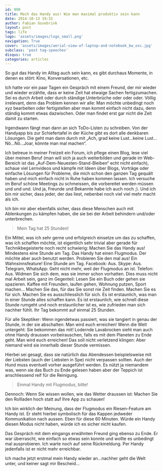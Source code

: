 ```yaml
---
id: 990
title: Mach das Handy aus! Wie man maximal produktiv sein kann
date: 2014-10-13 19:32
author: Fabian Gosebrink
layout: post
tags: life
logo: 'assets/images/logo_small.png'
navigation: True
cover: 'assets/images/aerial-view-of-laptop-and-notebook_bw_osc.jpg'
subclass: 'post tag-speeches'
disqus: true
categories: articles
---
```


So gut das Handy im Alltag auch sein kann, es gibt durchaus Momente, in denen es stört: Kino, Konversationen, etc.

Ich hatte vor ein paar Tagen ein Gespräch mit einem Freund, der mir wieder und wieder erzählte, dass er keine Zeit hat etwaige Sachen fertigzumachen. Sei es durch Arbeit oder durch ständige Unterbrüche oder oder oder. Völlig irrelevant, denn das Problem kennen wir alle: Man möchte unbedingt noch xyz bearbeiten oder fertigstellen aber man kommt einfach nicht dazu, denn ständig kommt etwas dazwischen. Oder man findet erst gar nicht die Zeit damit zu starten.

Irgendwann fängt man dann an sich ToDo-Listen zu schreiben. Von der Handyapp bis zur Schiefertafel in der Küche gibt es dort alle denkbaren Lösungen. Die geht man dann durch mit „Ach, grad keine Lust…keine Lust…Nö…Nö…Joar, könnte man mal machen“.

Ich betreue in meiner Freizeit ein Forum, ich pflege einen Blog, lese viel über meinen Beruf (man will sich ja auch weiterbilden und gerade im Web-Bereich ist das „Auf-Dem-Neuesten-Stand-Bleiben“ echt nicht einfach), schaue viel Lernvideos und kämpfe mit Ideen über Blogs, Vorträge oder einfache Lösungen für Probleme, die mich schon den ganzen Tag gequält haben und mich einfach nicht in Ruhe haben kommen lassen. Ich versuche im Beruf schöne Meetings zu schmeissen, die vorbereitet werden müssen und und und. Und ja, Freunde und Bekannte habe ich auch noch ;). Und ich bin mir sicher, dass jeder, der das liest, nebenbei noch viel viel mehr macht als ich.

Ich bin mir aber ebenfalls sicher, dass diese Menschen auch mit Ablenkungen zu kämpfen haben, die sie bei der Arbeit behindern und/oder unterbrechen.


>Mein Tag hat 25 Stunden!


Ein Mittel, was ich sehr gerne und erfolgreich einsetze um das zu schaffen, was ich schaffen möchte, ist eigentlich sehr trivial aber gerade für Technikbegeisterte noch recht schwierig: Machen Sie das Handy aus! Mindestens eine Stunde am Tag. Das Handy hat einen Flugmodus. Der möchte aber auch benutzt werden. Probieren Sie den mal aus! Ein Wahnsinnsfeature! Eine Stunde am Tag. Facebook: Aus. Skype: Aus. Telegram, WhatsApp: Geht nicht mehr, weil der Flugmodus an ist. Telefon: Aus. Widmen Sie sich dem, was sie immer schon vorhatten. Dies muss nicht mal Arbeit sein, ganz im Gegenteil: Lesen Sie ein Buch oder gehen sie spazieren. Kaffee mit Freunden, laufen gehen, Wohnung putzen, Sport machen… Machen Sie das, für das Sie sonst nie Zeit finden. Machen Sie es für sich. Machen Sie es ausschliesslich für sich. Es ist erstaunlich, was man in einer Stunde alles schaffen kann. Es ist erstaunlich, wie schnell diese Stunde rumgeht und noch erstaunlicher ist es, wie zufrieden man sich nachher fühlt. Ihr Tag bekommt auf einmal 25 Stunden.

Für alle Skeptiker: Wenn irgendetwas passiert, was sie tangiert in genau der Stunde, in der sie abschalten: Man wird euch erreichen! Wenn die Welt untergeht: Sie bekommen das mit! Lodernde Lavabrocken sieht man auch ohne Handy draussen vorbeirauschen, falls es mit dem Planeten zu Ende geht. Man wird euch erreichen! Das soll nicht verletzend klingen: Aber niemand wird sie innerhalb dieser Stunde vermissen.

Hierbei sei gesagt, dass sie natürlich das Abendessen beispielsweise mit der Liebsten (auch der Liebsten in Spe) nicht verpassen sollten. Auch der Hund muss eventuell vorher ausgeführt werden. Es nützt ja niemandem was, wenn sie das Buch zu Ende gelesen haben aber der Teppich ist anschliessend reif für die Reinigung.


>Einmal Handy mit Flugmodus, bitte!


Dennoch: Wenn Sie wissen wollen, wie das Wetter draussen ist: Machen Sie den Rollladen hoch statt auf Ihre App zu schauen!

Ich bin wirklich der Meinung, dass der Flugmodus ein Riesen-Feature am Handy ist. Er steht hierbei symbolisch für das Kappen jedweder Kommunikation nach aussen. Eben für diese 60 Minuten. Würde ein Handy diesen Modus nicht haben, würde ich es sicher nicht kaufen.

Das Gespräch mit dem eingangs erwähnten Freund ging ebenso zu Ende. Er war überrascht, wie einfach so etwas sein konnte und wollte es unbedingt mal ausprobieren. Ich warte noch auf seine Rückmeldung. Per Handy jedenfalls ist er nicht mehr erreichbar.

Ich mache jetzt erstmal mein Handy wieder an...nachher geht die Welt unter, und keiner sagt mir Bescheid…
